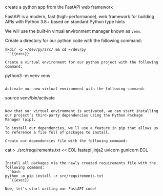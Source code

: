 create a python app from the FastAPI web framework

FastAPI is a modern, fast (high-performance), web framework for building APIs with Python 3.8+ based on standard Python type hints

We will use the built-in virtual environment manager known as `venv`.

Create a directory for our python code with the following command:
```
mkdir -p ~/dev/py/src/ && cd ~/dev/py
```{{exec}}

Create a virtual environment for our python project with the following command:
```
python3 -m venv venv 
```{{exec}}

Activate our new virtual environment with the following command:
```
source venv/bin/activate
```{{exec}}

Now that our virtual environment is activated, we can start installing our project’s third-party dependencies using the Python Package Manager (pip).

To install our dependencies, we'll use a feature in pip that allows us to reference a file full of packages to install.

Create our dependencies file with the following command:
```
cat > ./src/requirements.txt << EOL
fastapi
jinja2
uvicorn
gunicorn
EOL
```{{exec}}

Install all packages via the newly created requirements file with the following command:
```bash
python -m pip install -r src/requirements.txt
```{{exec}}

Now, let's start writing our FastAPI code!